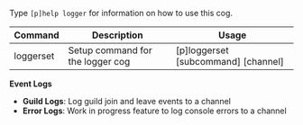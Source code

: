Type `[p]help logger` for information on how to use this cog.

| Command | Description | Usage |
| --- | --- | --- |
| loggerset | Setup command for the logger cog | [p]loggerset [subcommand] [channel] |


**Event Logs**


 * **Guild Logs**: Log guild join and leave events to a channel
 * **Error Logs**: Work in progress feature to log console errors to a channel
